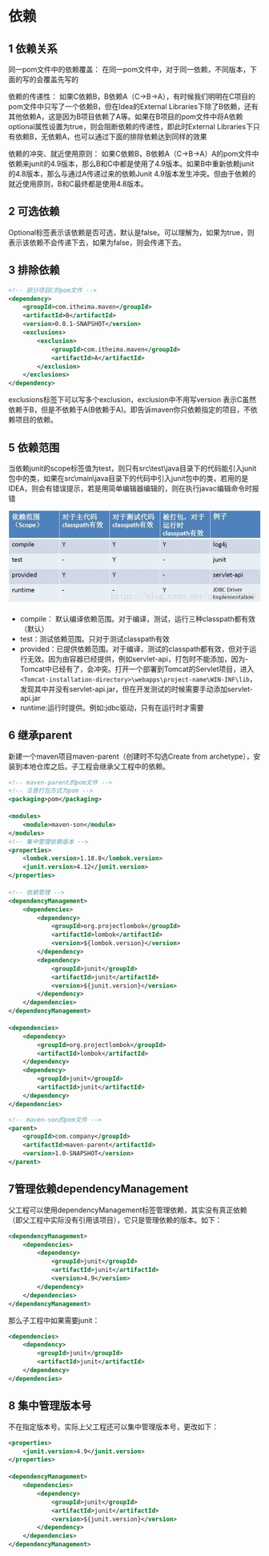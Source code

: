# 依赖

## 1 依赖关系

同一pom文件中的依赖覆盖：
在同一pom文件中，对于同一依赖，不同版本，下面的写的会覆盖先写的

依赖的传递性：
如果C依赖B，B依赖A（C->B->A），有时候我们明明在C项目的pom文件中只写了一个依赖B，但在Idea的External Libraries下除了B依赖，还有其他依赖A，这是因为B项目依赖了A等。如果在B项目的pom文件中将A依赖optional属性设置为true，则会阻断依赖的传递性，即此时External Libraries下只有依赖B，无依赖A，也可以通过下面的排除依赖达到同样的效果

依赖的冲突、就近使用原则：
如果C依赖B，B依赖A（C->B->A）A的pom文件中依赖来junit的4.9版本，那么B和C中都是使用了4.9版本。如果B中重新依赖junit的4.8版本，那么与通过A传递过来的依赖Junit 4.9版本发生冲突。但由于依赖的就近使用原则，B和C最终都是使用4.8版本。

## 2 可选依赖

Optional标签表示该依赖是否可选，默认是false。可以理解为，如果为true，则表示该依赖不会传递下去，如果为false，则会传递下去。

## 3 排除依赖

```xml
<!-- 部分项目C的pom文件 -->
<dependency>
    <groupId>com.itheima.maven</groupId>
    <artifactId>B</artifactId>
    <version>0.0.1-SNAPSHOT</version>
    <exclusions>
        <exclusion>
            <groupId>com.itheima.maven</groupId>
            <artifactId>A</artifactId>
        </exclusion>
    </exclusions>
</dependency>
```

exclusions标签下可以写多个exclusion，exclusion中不用写version
表示C虽然依赖于B，但是不依赖于A(B依赖于A)。即告诉maven你只依赖指定的项目，不依赖项目的依赖。

## 5 依赖范围

当依赖junit的scope标签值为test，则只有src\test\java目录下的代码能引入junit包中的类，如果在src\main\java目录下的代码中引入junit包中的类，若用的是IDEA，则会有错误提示，若是用简单编辑器编辑的，则在执行javac编辑命令时报错

![01](images/01.jpg)

- compile： 默认编译依赖范围。对于编译，测试，运行三种classpath都有效（默认）
- test：测试依赖范围。只对于测试classpath有效
- provided：已提供依赖范围。对于编译，测试的classpath都有效，但对于运行无效。因为由容器已经提供，例如servlet-api，打包时不能添加，因为- Tomcat中已经有了，会冲突。打开一个部署到Tomcat的Servlet项目，进入`<Tomcat-installation-directory>\webapps\project-name\WIN-INF\lib`，发现其中并没有servlet-api.jar，但在开发测试的时候需要手动添加servlet-api.jar
- runtime:运行时提供。例如:jdbc驱动，只有在运行时才需要

## 6 继承parent

新建一个maven项目maven-parent（创建时不勾选Create from archetype），安装到本地仓库之后。子工程会继承父工程中的依赖。

```xml
<!-- maven-parent的pom文件 -->
<!-- 注意打包方式为pom -->
<packaging>pom</packaging>

<modules>
    <module>maven-son</module>
</modules>
<!-- 集中管理依赖版本 -->
<properties>
    <lombok.version>1.18.8</lombok.version>
    <junit.version>4.12</junit.version>
</properties>

<!-- 依赖管理 -->
<dependencyManagement>
    <dependencies>
        <dependency>
            <groupId>org.projectlombok</groupId>
            <artifactId>lombok</artifactId>
            <version>${lombok.version}</version>
        </dependency>
        <dependency>
            <groupId>junit</groupId>
            <artifactId>junit</artifactId>
            <version>${junit.version}</version>
        </dependency>
    </dependencies>
</dependencyManagement>

<dependencies>
    <dependency>
        <groupId>org.projectlombok</groupId>
        <artifactId>lombok</artifactId>
    </dependency>
    <dependency>
        <groupId>junit</groupId>
        <artifactId>junit</artifactId>
    </dependency>
</dependencies>
```

```xml
<!-- maven-son的pom文件 -->
<parent>
    <groupId>com.company</groupId>
    <artifactId>maven-parent</artifactId>
    <version>1.0-SNAPSHOT</version>
</parent>
```

## 7管理依赖dependencyManagement

父工程可以使用dependencyManagement标签管理依赖，其实没有真正依赖（即父工程中实际没有引用该项目），它只是管理依赖的版本。如下：

```xml
<dependencyManagement>
    <dependencies>
        <dependency>
            <groupId>junit</groupId>
            <artifactId>junit</artifactId>
            <version>4.9</version>
        </dependency>
    </dependencies>
</dependencyManagement>
```

那么子工程中如果需要junit：

```xml
<dependencies>
    <dependency>
        <groupId>junit</groupId>
        <artifactId>junit</artifactId>
    </dependency>
</dependencies>
```

## 8 集中管理版本号

不在指定版本号。实际上父工程还可以集中管理版本号，更改如下：

```xml
<properties>
    <junit.version>4.9</junit.version>
</properties>
​
<dependencyManagement>
    <dependencies>
        <dependency>
            <groupId>junit</groupId>
            <artifactId>junit</artifactId>
            <version>${junit.version}</version>
        </dependency>
    </dependencies>
</dependencyManagement>
```



